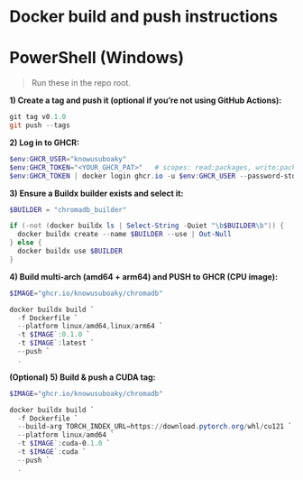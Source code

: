 # Docker build and push instructions
# PowerShell (Windows)

> Run these in the repo root.

**1) Create a tag and push it (optional if you’re not using GitHub Actions):**

```powershell
git tag v0.1.0
git push --tags
```

**2) Log in to GHCR:**

```powershell
$env:GHCR_USER="knowusuboaky"
$env:GHCR_TOKEN="<YOUR_GHCR_PAT>"   # scopes: read:packages, write:packages
$env:GHCR_TOKEN | docker login ghcr.io -u $env:GHCR_USER --password-stdin
```

**3) Ensure a Buildx builder exists and select it:**

```powershell
$BUILDER = "chromadb_builder"

if (-not (docker buildx ls | Select-String -Quiet "\b$BUILDER\b")) {
  docker buildx create --name $BUILDER --use | Out-Null
} else {
  docker buildx use $BUILDER
}
```

**4) Build multi-arch (amd64 + arm64) and PUSH to GHCR (CPU image):**

```powershell
$IMAGE="ghcr.io/knowusuboaky/chromadb"

docker buildx build `
  -f Dockerfile `
  --platform linux/amd64,linux/arm64 `
  -t $IMAGE`:0.1.0 `
  -t $IMAGE`:latest `
  --push `
  .
```

**(Optional) 5) Build & push a CUDA tag:**

```powershell
$IMAGE="ghcr.io/knowusuboaky/chromadb"

docker buildx build `
  -f Dockerfile `
  --build-arg TORCH_INDEX_URL=https://download.pytorch.org/whl/cu121 `
  --platform linux/amd64 `
  -t $IMAGE`:cuda-0.1.0 `
  -t $IMAGE`:cuda `
  --push `
  .
```